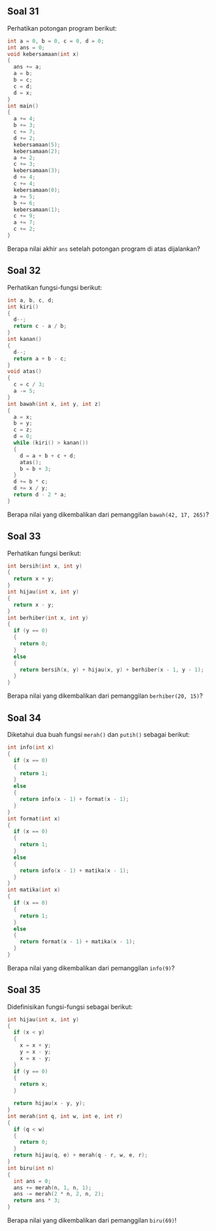 ## Soal 31

Perhatikan potongan program berikut:

```cpp
int a = 0, b = 0, c = 0, d = 0;
int ans = 0;
void kebersamaan(int x)
{
  ans += a;
  a = b;
  b = c;
  c = d;
  d = x;
}
int main()
{
  a += 4;
  b += 3;
  c += 7;
  d += 2;
  kebersamaan(5);
  kebersamaan(2);
  a += 2;
  c += 3;
  kebersamaan(3);
  d += 4;
  c += 4;
  kebersamaan(0);
  a += 5;
  b += 6;
  kebersamaan(1);
  c += 9;
  a += 7;
  c += 2;
}
```

Berapa nilai akhir `ans` setelah potongan program di atas dijalankan?

## Soal 32

Perhatikan fungsi-fungsi berikut:

```cpp
int a, b, c, d;
int kiri()
{
  d--;
  return c - a / b;
}
int kanan()
{
  d--;
  return a + b - c;
}
void atas()
{
  c = c / 3;
  a -= 5;
}
int bawah(int x, int y, int z)
{
  a = x;
  b = y;
  c = z;
  d = 0;
  while (kiri() > kanan())
  {
    d = a + b + c + d;
    atas();
    b = b + 3;
  }
  d += b * c;
  d += x / y;
  return d - 2 * a;
}
```

Berapa nilai yang dikembalikan dari pemanggilan `bawah(42, 17, 265)`?

## Soal 33

Perhatikan fungsi berikut:

```cpp
int bersih(int x, int y)
{
  return x + y;
}
int hijau(int x, int y)
{
  return x - y;
}
int berhiber(int x, int y)
{
  if (y == 0)
  {
    return 0;
  }
  else
  {
    return bersih(x, y) + hijau(x, y) + berhiber(x - 1, y - 1);
  }
}
```

Berapa nilai yang dikembalikan dari pemanggilan `berhiber(20, 15)`?

## Soal 34

Diketahui dua buah fungsi `merah()` dan `putih()` sebagai berikut:

```cpp
int info(int x)
{
  if (x == 0)
  {
    return 1;
  }
  else
  {
    return info(x - 1) + format(x - 1);
  }
}
int format(int x)
{
  if (x == 0)
  {
    return 1;
  }
  else
  {
    return info(x - 1) + matika(x - 1);
  }
}
int matika(int x)
{
  if (x == 0)
  {
    return 1;
  }
  else
  {
    return format(x - 1) + matika(x - 1);
  }
}
```

Berapa nilai yang dikembalikan dari pemanggilan `info(9)`?

## Soal 35

Didefinisikan fungsi-fungsi sebagai berikut:

```cpp
int hijau(int x, int y)
{
  if (x < y)
  {
    x = x + y;
    y = x - y;
    x = x - y;
  }
  if (y == 0)
  {
    return x;
  }

  return hijau(x - y, y);
}
int merah(int q, int w, int e, int r)
{
  if (q < w)
  {
    return 0;
  }
  return hijau(q, e) + merah(q - r, w, e, r);
}
int biru(int n)
{
  int ans = 0;
  ans += merah(n, 1, n, 1);
  ans -= merah(2 * n, 2, n, 2);
  return ans * 3;
}
```

Berapa nilai yang dikembalikan dari pemanggilan `biru(69)`!
